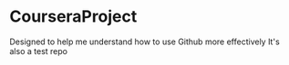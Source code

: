 # CourseraProject
Designed to help me understand how to use Github more effectively
It's also a test repo
